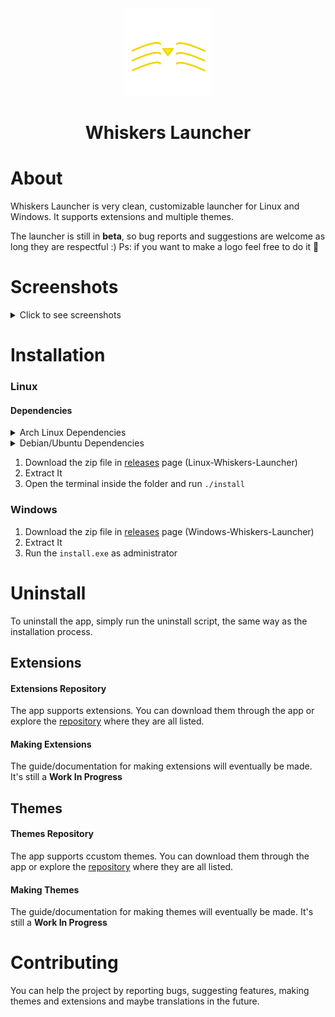 <div align="center">
  <img src="src/resources/logos/whiskers-launchers-logo.png" height="140">
  <h1>Whiskers Launcher</h1>
</div>

# About
Whiskers Launcher is very clean, customizable launcher for Linux and Windows. It supports extensions and multiple themes. 

The launcher is still in **beta**, so bug reports and suggestions are welcome as long they are respectful :)
Ps: if you want to make a logo feel free to do it 🤣

# Screenshots
<details>
  <summary>Click to see screenshots</summary>

  <div align="center">
    <br>
    <p>Search</p>
    <img src="https://github.com/lighttigerXIV/simple-keyboard-launcher/assets/35658492/73f34add-dbe8-4cf9-955f-819a61f8ad1a" width="500">
    <br>
    <p>Settings</p>
    <img src="https://github.com/lighttigerXIV/simple-keyboard-launcher/assets/35658492/0978f05a-0cb3-443c-bc5c-f1f33eb2fe15" width="500">
    <br>
    <p>Search Box Settings</p>
    <img src="https://github.com/lighttigerXIV/simple-keyboard-launcher/assets/35658492/2d5f5b2a-b7fd-483a-8a00-4a76ce160203" width="500">
    <br>
    <p>Extensions</p>
    <img src="https://github.com/lighttigerXIV/simple-keyboard-launcher/assets/35658492/3ed722be-bac9-4f47-b418-d1fb9de19cd7" width="500">
    <br>
    <p>Themes</p>
    <img src="https://github.com/lighttigerXIV/simple-keyboard-launcher/assets/35658492/00ab2191-dd99-4549-b338-80ee5efe405d" width="500">
    <br>
    <p>Bookmarks Extension</p>
    <img src="https://github.com/lighttigerXIV/simple-keyboard-launcher/assets/35658492/828cc967-3e21-4936-b4c3-ac268521d6f7" width="500">
  </div>
</details>

# Installation
### Linux
#### Dependencies
<details>
  <summary>Arch Linux Dependencies</summary>
  
    sudo pacman -S --needed webkit2gtk base-devel curl wget file openssl appmenu-gtk-module gtk3 libappindicator-gtk3 librsvg libvips xdotool

</details>

<details>
  <summary>Debian/Ubuntu Dependencies</summary>
  
    sudo apt install libwebkit2gtk-4.0-dev build-essential curl wget file libssl-dev libgtk-3-dev libayatana-appindicator3-dev librsvg2-dev

</details>

1. Download the zip file in [releases](https://github.com/lighttigerXIV/whiskers-launcher/releases) page (Linux-Whiskers-Launcher)
2. Extract It
3. Open the terminal inside the folder and run `./install`
### Windows
1. Download the zip file in [releases](https://github.com/lighttigerXIV/whiskers-launcher/releases) page (Windows-Whiskers-Launcher)
2. Extract It
3. Run the ```install.exe``` as administrator

# Uninstall
To uninstall the app, simply run the uninstall script, the same way as the installation process.

## Extensions
#### Extensions Repository
The app supports extensions. You can download them through the app or explore the [repository](https://github.com/lighttigerXIV/whiskers-launcher-extensions) where they are all listed.
#### Making Extensions
The guide/documentation for making extensions will eventually be made. It's still a **Work In Progress**

## Themes
#### Themes Repository
The app supports ccustom themes. You can download them through the app or explore the [repository](https://github.com/lighttigerXIV/whiskers-launcher-themes) where they are all listed.
#### Making Themes
The guide/documentation for making themes will eventually be made. It's still a **Work In Progress**

# Contributing
You can help the project by reporting bugs, suggesting features, making themes and extensions and maybe translations in the future.

